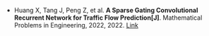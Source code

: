 * Huang X, Tang J, Peng Z, et al. <b>A Sparse Gating Convolutional Recurrent Network for Traffic Flow Prediction[J]</b>. Mathematical Problems in Engineering, 2022, 2022. [Link](https://www.hindawi.com/journals/mpe/2022/6446941/)
